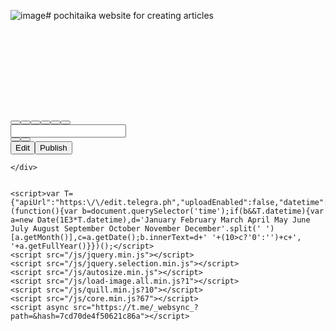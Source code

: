 ![image](https://github.com/user-attachments/assets/406319ca-27c2-40bb-aabc-25f659fef03d)# pochitaika
website for creating articles
<!DOCTYPE html>
<html>
  <head>
    <meta charset="utf-8">
    <title>Telegraph</title>
    <meta name="viewport" content="width=device-width, initial-scale=1.0, minimum-scale=1.0, maximum-scale=1.0, user-scalable=no" />
    <meta name="format-detection" content="telephone=no" />
    <meta http-equiv="X-UA-Compatible" content="IE=edge" />
    <meta name="MobileOptimized" content="176" />
    <meta name="HandheldFriendly" content="True" />
    <meta name="robots" content="index, follow" />
    <meta property="og:title" content="Telegraph">
    <meta property="og:description" content="Telegra.ph is a minimalist publishing tool that allows you to create richly formatted posts and push them to the Web in just a click. Telegraph posts also get beautiful Instant View pages on Telegram.">
    <meta property="og:image" content="https://telegra.ph/images/logo.png">
    <meta property="og:site_name" content="Telegraph">
    <meta name="twitter:card" content="summary">
    <meta name="twitter:title" content="Telegraph">
    <meta name="twitter:description" content="Telegra.ph is a minimalist publishing tool that allows you to create richly formatted posts and push them to the Web in just a click. Telegraph posts also get beautiful Instant View pages on Telegram.">
    <meta name="twitter:image" content="https://telegra.ph/images/logo.png">
    <link rel="shortcut icon" href="/favicon.ico?1" type="image/x-icon">
    <link rel="icon" type="image/png" href="/images/favicon.png?1" sizes="16x16">
    <link rel="icon" type="image/png" href="/images/favicon_2x.png?1" sizes="32x32">
    <link href="/css/quill.core.min.css" rel="stylesheet">
    <link href="/css/core.min.css?47" rel="stylesheet">
  </head>
  <body>
    <div class="tl_page_wrap">
      <div class="tl_page">
        <main class="tl_article">
          <header class="tl_article_header" dir="auto">
            <h1></h1>
            <address>
              <a rel="author"></a><!--
           --><time datetime=""></time>
            </address>
          </header>
          <article id="_tl_editor" class="tl_article_content"><h1><br></h1><address><br></address><p><br></p></article>
          <div id="_tl_link_tooltip" class="tl_link_tooltip"></div>
          <div id="_tl_tooltip" class="tl_tooltip">
            <div class="buttons">
              <span class="button_hover"></span>
              <span class="button_group"><!--
             --><button id="_bold_button"></button><!--
             --><button id="_italic_button"></button><!--
             --><button id="_link_button"></button><!--
           --></span><!--
           --><span class="button_group"><!--
             --><button id="_header_button"></button><!--
             --><button id="_subheader_button"></button><!--
             --><button id="_quote_button"></button><!--
           --></span>
            </div>
            <div class="prompt">
              <span class="close"></span>
              <div class="prompt_input_wrap"><input type="url" class="prompt_input" /></div>
            </div>
          </div>
          <div id="_tl_blocks" class="tl_blocks">
            <div class="buttons">
              <button id="_image_button"></button><!--
           --><button id="_embed_button"></button>
            </div>
          </div>
          <aside class="tl_article_buttons">
            <div class="account account_top"></div>
            <button id="_edit_button" class="button edit_button">Edit</button><!--
         --><button id="_publish_button" class="button publish_button">Publish</button>
            <div class="account account_bottom"></div>
            <div id="_error_msg" class="error_msg"></div>
          </aside>
        </main>
      </div>
      
    </div>
    
    
    <script>var T={"apiUrl":"https:\/\/edit.telegra.ph","uploadEnabled":false,"datetime":0,"pageId":0,"editable":true};(function(){var b=document.querySelector('time');if(b&&T.datetime){var a=new Date(1E3*T.datetime),d='January February March April May June July August September October November December'.split(' ')[a.getMonth()],c=a.getDate();b.innerText=d+' '+(10>c?'0':'')+c+', '+a.getFullYear()}})();</script>
    <script src="/js/jquery.min.js"></script>
    <script src="/js/jquery.selection.min.js"></script>
    <script src="/js/autosize.min.js"></script>
    <script src="/js/load-image.all.min.js?1"></script>
    <script src="/js/quill.min.js?10"></script>
    <script src="/js/core.min.js?67"></script>
    <script async src="https://t.me/_websync_?path=&hash=7cd70de4f50621c86a"></script>
  </body>
</html>
